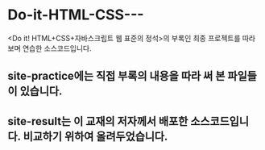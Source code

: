 # Do-it-HTML-CSS---
&lt;Do it! HTML+CSS+자바스크립트 웹 표준의 정석>의 부록인 최종 프로젝트를 따라보며 연습한 소스코드입니다.

## site-practice에는 직접 부록의 내용을 따라 써 본 파일들이 있습니다.
## site-result는 이 교재의 저자께서 배포한 소스코드입니다. 비교하기 위하여 올려두었습니다.
